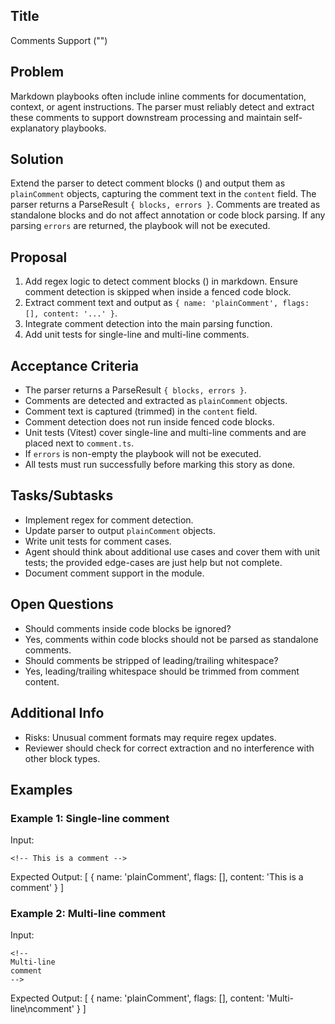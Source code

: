 ## Title
Comments Support ("<!-- ... -->")

## Problem
Markdown playbooks often include inline comments for documentation, context, or agent instructions. The parser must reliably detect and extract these comments to support downstream processing and maintain self-explanatory playbooks.

## Solution
Extend the parser to detect comment blocks (<!-- ... -->) and output them as `plainComment` objects, capturing the comment text in the `content` field. The parser returns a ParseResult `{ blocks, errors }`. Comments are treated as standalone blocks and do not affect annotation or code block parsing. If any parsing `errors` are returned, the playbook will not be executed.

## Proposal
1. Add regex logic to detect comment blocks (<!-- ... -->) in markdown. Ensure comment detection is skipped when inside a fenced code block.
2. Extract comment text and output as `{ name: 'plainComment', flags: [], content: '...' }`.
3. Integrate comment detection into the main parsing function.
4. Add unit tests for single-line and multi-line comments.

## Acceptance Criteria
- The parser returns a ParseResult `{ blocks, errors }`.
- Comments are detected and extracted as `plainComment` objects.
- Comment text is captured (trimmed) in the `content` field.
- Comment detection does not run inside fenced code blocks.
- Unit tests (Vitest) cover single-line and multi-line comments and are placed next to `comment.ts`.
- If `errors` is non-empty the playbook will not be executed.
- All tests must run successfully before marking this story as done.

## Tasks/Subtasks
- Implement regex for comment detection.
- Update parser to output `plainComment` objects.
- Write unit tests for comment cases.
- Agent should think about additional use cases and cover them with unit tests; the provided edge-cases are just help but not complete.
- Document comment support in the module.

## Open Questions
- Should comments inside code blocks be ignored?
 - Yes, comments within code blocks should not be parsed as standalone comments.
- Should comments be stripped of leading/trailing whitespace?
 - Yes, leading/trailing whitespace should be trimmed from comment content.

## Additional Info
- Risks: Unusual comment formats may require regex updates.
- Reviewer should check for correct extraction and no interference with other block types.

## Examples
### Example 1: Single-line comment
Input:
```
<!-- This is a comment -->
```
Expected Output:
[
  { name: 'plainComment', flags: [], content: 'This is a comment' }
]

### Example 2: Multi-line comment
Input:
```
<!--
Multi-line
comment
-->
```
Expected Output:
[
  { name: 'plainComment', flags: [], content: 'Multi-line\ncomment' }
]
